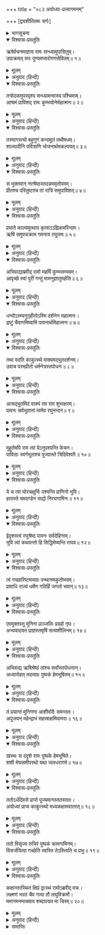 +++
title = "०८२ अयोध्या-प्रत्यागमनम्"

+++
[द्व्यशीतितमः सर्गः]



<details><summary>भागसूचना</summary>

82. श्रीरामका अगस्त्य-आश्रमसे अयोध्यापुरीको लौटना
</details>

<details open><summary>विश्वास-प्रस्तुतिः</summary>

ऋषेर्वचनमाज्ञाय रामः सन्ध्यामुपासितुम्।  
उपाक्रमत् सरः पुण्यमप्सरोगणसेवितम्॥ १॥
</details>

<details><summary>मूलम्</summary>

ऋषेर्वचनमाज्ञाय रामः सन्ध्यामुपासितुम्।  
उपाक्रमत् सरः पुण्यमप्सरोगणसेवितम्॥ १॥
</details>

<details><summary>अनुवाद (हिन्दी)</summary>

ऋषिका यह आदेश पाकर श्रीरामचन्द्रजी संध्योपासना करनेके लिये अप्सराओंसे सेवित उस पवित्र सरोवरके तटपर गये॥ १॥
</details>

<details open><summary>विश्वास-प्रस्तुतिः</summary>

तत्रोदकमुपस्पृश्य सन्ध्यामन्वास्य पश्चिमाम्।  
आश्रमं प्राविशद् रामः कुम्भयोनेर्महात्मनः॥ २॥
</details>

<details><summary>मूलम्</summary>

तत्रोदकमुपस्पृश्य सन्ध्यामन्वास्य पश्चिमाम्।  
आश्रमं प्राविशद् रामः कुम्भयोनेर्महात्मनः॥ २॥
</details>

<details><summary>अनुवाद (हिन्दी)</summary>

वहाँ आचमन और सायंकालकी संध्योपासना करके श्रीरामने पुनः महात्मा कुम्भजके आश्रममें प्रवेश किया॥ २॥
</details>

<details open><summary>विश्वास-प्रस्तुतिः</summary>

तस्यागस्त्यो बहुगुणं कन्दमूलं तथौषधम्।  
शाल्यादीनि पवित्राणि भोजनार्थमकल्पयत्॥ ३॥
</details>

<details><summary>मूलम्</summary>

तस्यागस्त्यो बहुगुणं कन्दमूलं तथौषधम्।  
शाल्यादीनि पवित्राणि भोजनार्थमकल्पयत्॥ ३॥
</details>

<details><summary>अनुवाद (हिन्दी)</summary>

अगस्त्यजीने उनके भोजनके लिये अनेक गुणोंसे युक्त कन्द, मूल, जरावस्थाको निवारण करनेवाली दिव्य ओषधि, पवित्र भात आदि वस्तुएँ अर्पित कीं॥ ३॥
</details>

<details open><summary>विश्वास-प्रस्तुतिः</summary>

स भुक्तवान् नरश्रेष्ठस्तदन्नममृतोपमम्।  
प्रीतश्च परितुष्टश्च तां रात्रिं समुपाविशत्॥ ४॥
</details>

<details><summary>मूलम्</summary>

स भुक्तवान् नरश्रेष्ठस्तदन्नममृतोपमम्।  
प्रीतश्च परितुष्टश्च तां रात्रिं समुपाविशत्॥ ४॥
</details>

<details><summary>अनुवाद (हिन्दी)</summary>

नरश्रेष्ठ श्रीराम वह अमृततुल्य स्वादिष्ट भोजन करके परम तृप्त और प्रसन्न हुए तथा वह रात्रि उन्होंने बड़े संतोषसे बितायी॥ ४॥
</details>

<details open><summary>विश्वास-प्रस्तुतिः</summary>

प्रभाते काल्यमुत्थाय कृत्वाऽऽह्निकमरिन्दमः।  
ऋषिं समुपचक्राम गमनाय रघूत्तमः॥ ५॥
</details>

<details><summary>मूलम्</summary>

प्रभाते काल्यमुत्थाय कृत्वाऽऽह्निकमरिन्दमः।  
ऋषिं समुपचक्राम गमनाय रघूत्तमः॥ ५॥
</details>

<details><summary>अनुवाद (हिन्दी)</summary>

सबेरे उठकर शत्रुओंका दमन करनेवाले रघुकुलभूषण श्रीराम नित्यकर्म करके वहाँसे जानेकी इच्छासे महर्षिके पास गये॥ ५॥
</details>

<details open><summary>विश्वास-प्रस्तुतिः</summary>

अभिवाद्याब्रवीद् रामो महर्षिं कुम्भसम्भवम्।  
आपृच्छे स्वां पुरीं गन्तुं मामनुज्ञातुमर्हसि॥ ६॥
</details>

<details><summary>मूलम्</summary>

अभिवाद्याब्रवीद् रामो महर्षिं कुम्भसम्भवम्।  
आपृच्छे स्वां पुरीं गन्तुं मामनुज्ञातुमर्हसि॥ ६॥
</details>

<details><summary>अनुवाद (हिन्दी)</summary>

वहाँ महर्षि कुम्भजको प्रणाम करके श्रीरामने कहा—‘महर्षे! अब मैं अपनी पुरीको जानेके लिये आपकी आज्ञा चाहता हूँ। कृपया मुझे आज्ञा प्रदान करें॥ ६॥
</details>

<details open><summary>विश्वास-प्रस्तुतिः</summary>

धन्योऽस्म्यनुगृहीतोऽस्मि दर्शनेन महात्मनः।  
द्रष्टुं चैवागमिष्यामि पावनार्थमिहात्मनः॥ ७॥
</details>

<details><summary>मूलम्</summary>

धन्योऽस्म्यनुगृहीतोऽस्मि दर्शनेन महात्मनः।  
द्रष्टुं चैवागमिष्यामि पावनार्थमिहात्मनः॥ ७॥
</details>

<details><summary>अनुवाद (हिन्दी)</summary>

‘आप महात्माके दर्शनसे मैं धन्य और अनुगृहीत हुआ। अब अपने-आपको पवित्र करनेके लिये फिर कभी आपके दर्शनकी इच्छासे यहाँ आऊँगा’॥ ७॥
</details>

<details open><summary>विश्वास-प्रस्तुतिः</summary>

तथा वदति काकुत्स्थे वाक्यमद्भुतदर्शनम्।  
उवाच परमप्रीतो धर्मनेत्रस्तपोधनः॥ ८॥
</details>

<details><summary>मूलम्</summary>

तथा वदति काकुत्स्थे वाक्यमद्भुतदर्शनम्।  
उवाच परमप्रीतो धर्मनेत्रस्तपोधनः॥ ८॥
</details>

<details><summary>अनुवाद (हिन्दी)</summary>

श्रीरामचन्द्रजीके इस प्रकार अद्भुत वचन कहनेपर धर्मचक्षु तपोधन अगस्त्यजी बड़े प्रसन्न हुए और उनसे बोले—॥ ८॥
</details>

<details open><summary>विश्वास-प्रस्तुतिः</summary>

अत्यद्भुतमिदं वाक्यं तव राम शुभाक्षरम्।  
पावनः सर्वभूतानां त्वमेव रघुनन्दन॥ ९॥
</details>

<details><summary>मूलम्</summary>

अत्यद्भुतमिदं वाक्यं तव राम शुभाक्षरम्।  
पावनः सर्वभूतानां त्वमेव रघुनन्दन॥ ९॥
</details>

<details><summary>अनुवाद (हिन्दी)</summary>

‘श्रीराम! आपके ये सुन्दर वचन बड़े अद्भुत हैं। रघुनन्दन! समस्त प्राणियोंको पवित्र करनेवाले तो आप ही हैं॥ ९॥
</details>

<details open><summary>विश्वास-प्रस्तुतिः</summary>

मुहूर्तमपि राम त्वां येऽनुपश्यन्ति केचन।  
पाविताः स्वर्गभूताश्च पूज्यास्ते त्रिदिवेश्वरैः॥ १०॥
</details>

<details><summary>मूलम्</summary>

मुहूर्तमपि राम त्वां येऽनुपश्यन्ति केचन।  
पाविताः स्वर्गभूताश्च पूज्यास्ते त्रिदिवेश्वरैः॥ १०॥
</details>

<details><summary>अनुवाद (हिन्दी)</summary>

‘श्रीराम! जो कोई एक मुहूर्तके लिये भी आपका दर्शन पा जाते हैं, वे पवित्र, स्वर्गके अधिकारी तथा देवताओंके लिये भी पूजनीय हो जाते हैं॥ १०॥
</details>

<details open><summary>विश्वास-प्रस्तुतिः</summary>

ये च त्वां घोरचक्षुर्भिः पश्यन्ति प्राणिनो भुवि।  
हतास्ते यमदण्डेन सद्यो निरयगामिनः॥ ११॥
</details>

<details><summary>मूलम्</summary>

ये च त्वां घोरचक्षुर्भिः पश्यन्ति प्राणिनो भुवि।  
हतास्ते यमदण्डेन सद्यो निरयगामिनः॥ ११॥
</details>

<details><summary>अनुवाद (हिन्दी)</summary>

‘इस भूतलपर जो प्राणी आपको क्रूर दृष्टिसे देखते हैं, वे यमराजके दण्डसे पीटे जाकर तत्काल नरकमें गिरते हैं॥ ११॥
</details>

<details open><summary>विश्वास-प्रस्तुतिः</summary>

ईदृशस्त्वं रघुश्रेष्ठ पावनः सर्वदेहिनाम्।  
भुवि त्वां कथयन्तो हि सिद्धिमेष्यन्ति राघव॥ १२॥
</details>

<details><summary>मूलम्</summary>

ईदृशस्त्वं रघुश्रेष्ठ पावनः सर्वदेहिनाम्।  
भुवि त्वां कथयन्तो हि सिद्धिमेष्यन्ति राघव॥ १२॥
</details>

<details><summary>अनुवाद (हिन्दी)</summary>

‘रघुश्रेष्ठ! ऐसे माहात्म्यशाली आप समस्त देहधारियोंको पवित्र करनेवाले हैं। रघुनन्दन! पृथ्वीपर जो लोग आपकी कथाएँ कहते हैं, वे सिद्धि प्राप्त कर लेते हैं॥ १२॥
</details>

<details open><summary>विश्वास-प्रस्तुतिः</summary>

त्वं गच्छारिष्टमव्यग्रः पन्थानमकुतोभयम्।  
प्रशाधि राज्यं धर्मेण गतिर्हि जगतो भवान्॥ १३॥
</details>

<details><summary>मूलम्</summary>

त्वं गच्छारिष्टमव्यग्रः पन्थानमकुतोभयम्।  
प्रशाधि राज्यं धर्मेण गतिर्हि जगतो भवान्॥ १३॥
</details>

<details><summary>अनुवाद (हिन्दी)</summary>

‘आप निश्चिन्त होकर कुशलपूर्वक पधारिये। आपके मार्गमें कहींसे कोई भय न रहे। आप धर्मपूर्वक राज्यका शासन करें; क्योंकि आप ही संसारके परम आश्रय हैं’॥ १३॥
</details>

<details open><summary>विश्वास-प्रस्तुतिः</summary>

एवमुक्तस्तु मुनिना प्राञ्जलिः प्रग्रहो नृपः।  
अभ्यवादयत प्राज्ञस्तमृषिं सत्यशीलिनम्॥ १४॥
</details>

<details><summary>मूलम्</summary>

एवमुक्तस्तु मुनिना प्राञ्जलिः प्रग्रहो नृपः।  
अभ्यवादयत प्राज्ञस्तमृषिं सत्यशीलिनम्॥ १४॥
</details>

<details><summary>अनुवाद (हिन्दी)</summary>

मुनिके ऐसा कहनेपर बुद्धिमान् राजा श्रीरामने भुजाएँ ऊपर उठा हाथ जोड़कर उन सत्यशील महर्षिको प्रणाम किया॥ १४॥
</details>

<details open><summary>विश्वास-प्रस्तुतिः</summary>

अभिवाद्य ऋषिश्रेष्ठं तांश्च सर्वांस्तपोधनान्।  
अध्यारोहत् तदव्यग्रः पुष्पकं हेमभूषितम्॥ १५॥
</details>

<details><summary>मूलम्</summary>

अभिवाद्य ऋषिश्रेष्ठं तांश्च सर्वांस्तपोधनान्।  
अध्यारोहत् तदव्यग्रः पुष्पकं हेमभूषितम्॥ १५॥
</details>

<details><summary>अनुवाद (हिन्दी)</summary>

इस प्रकार मुनिवर अगस्त्य तथा अन्य सब तपोधन ऋषियोंका भी यथोचित अभिवादन कर वे बिना किसी व्यग्रताके उस सुवर्णभूषित पुष्पकविमानपर चढ़ गये॥ १५॥
</details>

<details open><summary>विश्वास-प्रस्तुतिः</summary>

तं प्रयान्तं मुनिगणा आशीर्वादैः समन्ततः।  
अपूजयन् महेन्द्राभं सहस्राक्षमिवामराः॥ १६॥
</details>

<details><summary>मूलम्</summary>

तं प्रयान्तं मुनिगणा आशीर्वादैः समन्ततः।  
अपूजयन् महेन्द्राभं सहस्राक्षमिवामराः॥ १६॥
</details>

<details><summary>अनुवाद (हिन्दी)</summary>

जैसे देवता सहस्रनेत्रधारी इन्द्रकी पूजा करते हैं, उसी प्रकार जाते समय उन महेन्द्रतुल्य तेजस्वी श्रीरामको ऋषि-समूहोंने सब ओरसे आशीर्वाद दिया॥ १६॥
</details>

<details open><summary>विश्वास-प्रस्तुतिः</summary>

खस्थः स ददृशे रामः पुष्पके हेमभूषिते।  
शशी मेघसमीपस्थो यथा जलधरागमे॥ १७॥
</details>

<details><summary>मूलम्</summary>

खस्थः स ददृशे रामः पुष्पके हेमभूषिते।  
शशी मेघसमीपस्थो यथा जलधरागमे॥ १७॥
</details>

<details><summary>अनुवाद (हिन्दी)</summary>

उस सुवर्णभूषित पुष्पकविमानपर आकाशमें स्थित हुए श्रीराम वर्षाकालमें मेघोंके समीपवर्ती चन्द्रमाके समान दिखायी देते थे॥ १७॥
</details>

<details open><summary>विश्वास-प्रस्तुतिः</summary>

ततोऽर्धदिवसे प्राप्ते पूज्यमानस्ततस्ततः।  
अयोध्यां प्राप्य काकुत्स्थो मध्यकक्षामवातरत्॥ १८॥
</details>

<details><summary>मूलम्</summary>

ततोऽर्धदिवसे प्राप्ते पूज्यमानस्ततस्ततः।  
अयोध्यां प्राप्य काकुत्स्थो मध्यकक्षामवातरत्॥ १८॥
</details>

<details><summary>अनुवाद (हिन्दी)</summary>

तदनन्तर जगह-जगह सम्मान पाते हुए वे श्रीरघुनाथजी मध्याह्नके समय अयोध्यामें पहुँचकर मध्यम कक्षा (बीचकी ड्योढ़ी)-में उतरे॥ १८॥
</details>

<details open><summary>विश्वास-प्रस्तुतिः</summary>

ततो विसृज्य रुचिरं पुष्पकं कामगामिनम्।  
विसर्जयित्वा गच्छेति स्वस्ति तेऽस्त्विति च प्रभुः॥ १९॥
</details>

<details><summary>मूलम्</summary>

ततो विसृज्य रुचिरं पुष्पकं कामगामिनम्।  
विसर्जयित्वा गच्छेति स्वस्ति तेऽस्त्विति च प्रभुः॥ १९॥
</details>

<details><summary>अनुवाद (हिन्दी)</summary>

तत्पश्चात् इच्छानुसार चलनेवाले उस सुन्दर पुष्पकविमानको वहीं छोड़कर भगवान् ने उससे कहा—‘अब तुम जाओ। तुम्हारा कल्याण हो’॥ १९॥
</details>

<details open><summary>विश्वास-प्रस्तुतिः</summary>

कक्षान्तरस्थितं क्षिप्रं द्वाःस्थं रामोऽब्रवीद् वचः।  
लक्ष्मणं भरतं चैव गत्वा तौ लघुविक्रमौ।  
ममागमनमाख्याय शब्दापयत मा चिरम्॥ २०॥
</details>

<details><summary>मूलम्</summary>

कक्षान्तरस्थितं क्षिप्रं द्वाःस्थं रामोऽब्रवीद् वचः।  
लक्ष्मणं भरतं चैव गत्वा तौ लघुविक्रमौ।  
ममागमनमाख्याय शब्दापयत मा चिरम्॥ २०॥
</details>

<details><summary>अनुवाद (हिन्दी)</summary>

फिर श्रीरामने ड्योढ़ीके भीतर खड़े हुए द्वारपालसे शीघ्रतापूर्वक कहा—‘तुम अभी जाकर शीघ्रपराक्रमी भरत और लक्ष्मणको मेरे आनेकी सूचना दो और उन्हें जल्दी बुला लाओ’॥ २०॥
</details>

<details><summary>समाप्तिः</summary>

इत्यार्षे श्रीमद्रामायणे वाल्मीकीये आदिकाव्ये उत्तरकाण्डे द्व्यशीतितमः सर्गः॥ ८२॥  
इस प्रकार श्रीवाल्मीकिनिर्मित आर्षरामायण आदिकाव्यके उत्तरकाण्डमें बयासीवाँ सर्ग पूरा हुआ॥ ८२॥
</details>

